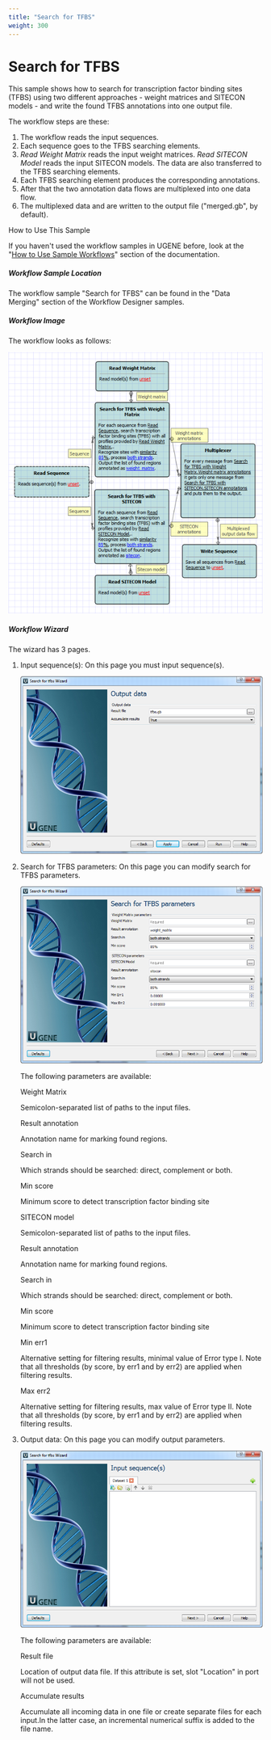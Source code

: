 ```yaml
---
title: "Search for TFBS"
weight: 300
---
```



# Search for TFBS

This sample shows how to search for transcription factor binding sites (TFBS) using two different approaches - weight matrices and SITECON models - and write the found TFBS annotations into one output file.

The workflow steps are these:

1.  The workflow reads the input sequences.
2.  Each sequence goes to the TFBS searching elements.
3.  _Read Weight Matrix_ reads the input weight matrices.  _Read SITECON Model_ reads the input SITECON models. The data are also transferred to the TFBS searching elements.
4.  Each TFBS searching element produces the corresponding annotations.
5.  After that the two annotation data flows are multiplexed into one data flow.
6.  The multiplexed data and are written to the output file ("merged.gb", by default).



How to Use This Sample

If you haven't used the workflow samples in UGENE before, look at the "[How to Use Sample Workflows](../../introduction/how-to-use-sample-workflows)" section of the documentation.

##### Workflow Sample Location

The workflow sample "Search for TFBS" can be found in the "Data Merging" section of the Workflow Designer samples.

##### Workflow Image

The workflow looks as follows:


![](/images/65930296/65930297.png)

##### Workflow Wizard

The wizard has 3 pages.

1.  Input sequence(s): On this page you must input sequence(s).


    ![](/images/65930296/65930298.png)

2.  Search for TFBS parameters: On this page you can modify search for TFBS parameters.


    ![](/images/65930296/65930299.png)

    The following parameters are available:

    Weight Matrix

    Semicolon-separated list of paths to the input files.

    Result annotation

    Annotation name for marking found regions.

    Search in

    Which strands should be searched: direct, complement or both.

    Min score

    Minimum score to detect transcription factor binding site

    SITECON model

    Semicolon-separated list of paths to the input files.

    Result annotation

    Annotation name for marking found regions.

    Search in

    Which strands should be searched: direct, complement or both.

    Min score

    Minimum score to detect transcription factor binding site

    Min err1

    Alternative setting for filtering results, minimal value of Error type I.
    Note that all thresholds (by score, by err1 and by err2) are applied when filtering results.

    Max err2

    Alternative setting for filtering results, max value of Error type II.
    Note that all thresholds (by score, by err1 and by err2) are applied when filtering results.

3.  Output data: On this page you can modify output parameters.


    ![](/images/65930296/65930300.png)

    The following parameters are available:

    Result file

     Location of output data file. If this attribute is set, slot "Location" in port will not be used.

    Accumulate results

    Accumulate all incoming data in one file or create separate files for each input.In the latter case, an incremental numerical suffix is added to the file name.
